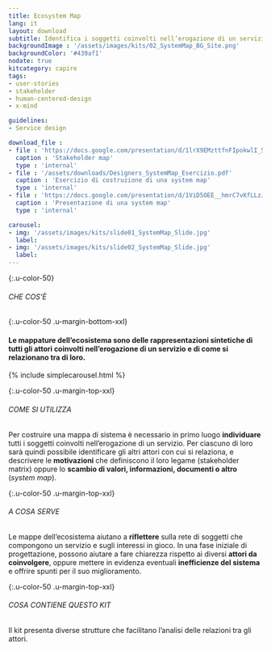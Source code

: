 ```yaml
---
title: Ecosystem Map
lang: it
layout: download
subtitle: Identifica i soggetti coinvolti nell’erogazione di un servizio e analizza le loro connessioni
backgroundImage : '/assets/images/kits/02_SystemMap_BG_Site.png'
backgroundColor: '#439af1'
nodate: true
kitcategory: capire
tags: 
- user-stories
- stakeholder
- human-centered-design
- x-mind

guidelines:
- Service design

download_file :
- file : 'https://docs.google.com/presentation/d/1lrX9EMzttfnFIpokwlI_5AMmtVZldyTOeGwISpcpbcI/edit?usp=sharing'
  caption : 'Stakeholder map'
  type : 'internal'
- file : '/assets/downloads/Designers_SystemMap_Esercizio.pdf'
  caption : 'Esercizio di costruzione di una system map'
  type : 'internal'
- file : 'https://docs.google.com/presentation/d/1ViD5OEE__hmrC7vKfLLzJM_86zpn25W7WLid0ahnAP8/edit?usp=sharing'
  caption : 'Presentazione di una system map'
  type : 'internal'

carousel:
- img: '/assets/images/kits/slide01_SystemMap_Slide.jpg'
  label:
- img: '/assets/images/kits/slide02_SystemMap_Slide.jpg'
  label:
---
```


{:.u-color-50}
###### CHE COS’È

{:.u-color-50 .u-margin-bottom-xxl}
#### Le **mappature dell’ecosistema** sono delle rappresentazioni sintetiche di tutti gli **attori** coinvolti nell’erogazione di un servizio e di come si relazionano tra di loro.

{% include simplecarousel.html  %} 

{:.u-color-50 .u-margin-top-xxl}
###### COME SI UTILIZZA
Per costruire una mappa di sistema è necessario in primo luogo **individuare** tutti i soggetti coinvolti nell’erogazione di un servizio. Per ciascuno di loro sarà quindi possibile identificare gli altri attori con cui si relaziona, e descrivere le **motivazioni** che definiscono il loro legame (stakeholder matrix) oppure lo **scambio di valori, informazioni, documenti o altro** (*system map*). 



{:.u-color-50 .u-margin-top-xxl}
###### A COSA SERVE
Le mappe dell’ecosistema aiutano a **riflettere** sulla rete di soggetti che compongono un servizio e sugli interessi in gioco. In una fase iniziale di progettazione, possono aiutare a fare chiarezza rispetto ai diversi **attori da coinvolgere**, oppure mettere in evidenza eventuali **inefficienze del sistema** e offrire spunti per il suo miglioramento.

  

{:.u-color-50 .u-margin-top-xxl}
###### COSA CONTIENE QUESTO KIT
Il kit presenta diverse strutture che facilitano l’analisi delle relazioni tra gli attori. 
